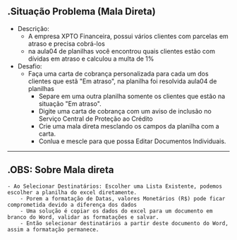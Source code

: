 .Situação Problema (Mala Direta)
--------------------------
- Descrição:
	- A empresa	XPTO Financeira, possui vários clientes com parcelas em atraso e precisa cobrá-los
	- na aula04 de planilhas você encontrou quais clientes estão com dívidas em atraso e calculou a multa de 1%
- Desafio:
	- Faça uma carta de cobrança personalizada para cada um dos clientes que estã "Em atraso", na planilha foi resolvida aula04 de planilhas
		- Separe em uma outra planilha somente os clientes que estão na situação "Em atraso".
		- Digite uma carta de cobrança com um aviso de inclusão no Serviço Central de Proteção ao Crédito
		- Crie uma mala direta mesclando os campos da planilha com a carta.
		- Conlua e mescle para que possa Editar Documentos Individuais.
--------------------------
.OBS: Sobre Mala direta
--------------------------
	- Ao Selecionar Destinatários: Escolher uma Lista Existente, podemos escolher a planilha do excel diretamente.
		- Porem a formatação de Datas, valores Monetários (R$) pode ficar comprometida devido a diferença dos dados
		- Uma solução é copiar os dados do excel para um documento em branco do Word, validar as formatações e salvar.
		- Então selecionar destinatários a partir deste documento do Word, assim a formatação permanece.